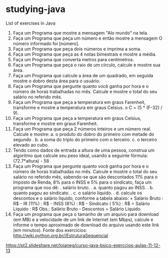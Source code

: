 # studying-java

List of exercises in Java

1. Faça um Programa que mostre a mensagem "Alo mundo" na tela. 
2. Faça um Programa que peça um número e então mostre a mensagem O número informado foi [número]. 
3. Faça um Programa que peça dois números e imprima a soma. 
4. Faça um Programa que peça as 4 notas bimestrais e mostre a média. 
5. Faça um Programa que converta metros para centímetros. 
6. Faça um Programa que peça o raio de um círculo, calcule e mostre sua área. 
7. Faça um Programa que calcule a área de um quadrado, em seguida mostre o dobro desta área para o usuário. 
8. Faça um Programa que pergunte quanto você ganha por hora e o número de horas trabalhadas no mês. Calcule e mostre o total do seu salário no referido mês. 
9. Faça um Programa que peça a temperatura em graus Farenheit, transforme e mostre a temperatura em graus Celsius. o C = (5 * (F-32) / 9). 
10. Faça um Programa que peça a temperatura em graus Celsius, transforme e mostre em graus Farenheit. 
11. Faça um Programa que peça 2 números inteiros e um número real. Calcule e mostre: a. o produto do dobro do primeiro com metade do segundo . b. a soma do triplo do primeiro com o terceiro. c. o terceiro elevado ao cubo. 
12. Tendo como dados de entrada a altura de uma pessoa, construa um algoritmo que calcule seu peso ideal, usando a seguinte fórmula: (72.7*altura) - 58 
13. Faça um Programa que pergunte quanto você ganha por hora e o número de horas trabalhadas no mês. Calcule e mostre o total do seu salário no referido mês, sabendo-se que são descontados 11% para o Imposto de Renda, 8% para o INSS e 5% para o sindicato, faça um programa que nos dê: 
  . salário bruto. 
  . a. quanto pagou ao INSS. 
  . b. quanto pagou ao sindicato. 
  . c. o salário líquido. 
  . d. calcule os descontos e o salário líquido, conforme a tabela abaixo: + Salário Bruto : R$ - IR (11%) : R$ - INSS (8%) : R$ - Sindicato ( 5%) : R$ = Salário Liquido : R$
Obs.: Salário Bruto - Descontos = Salário Líquido. 
14. Faça um programa que peça o tamanho de um arquivo para download (em MB) e a velocidade de um link de Internet (em Mbps), calcule e informe o tempo aproximado de download do arquivo usando este link (em minutos). Fonte dos exercícios: http://wiki.python.org.br//EstruturaSequencial  

https://pt2.slideshare.net/loianeg/curso-java-bsico-exerccios-aulas-11-12-13 
